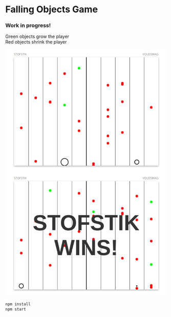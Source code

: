 # Falling Objects Game
### Work in progress!

Green objects grow the player  
Red objects shrink the player

<img src="https://github.com/stofstik/codaisseur-game/blob/two_players/screenshot-1.png" alt="screenshot" width="600px"/>
<img src="https://github.com/stofstik/codaisseur-game/blob/two_players/screenshot-2.png" alt="screenshot" width="600px"/>

```
npm install
npm start
